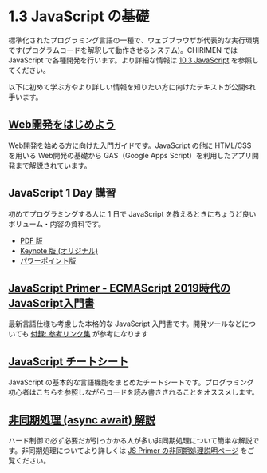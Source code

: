 # 1.3 JavaScript の基礎
標準化されたプログラミング言語の一種で、ウェブブラウザが代表的な実行環境です(プログラムコードを解釈して動作させるシステム)。CHIRIMEN では JavaScript で各種開発を行います。より詳細な情報は [10.3 JavaScript](./chapter_10-3.md) を参照してください。</br>

以下に初めて学ぶ方やより詳しい情報を知りたい方に向けたテキストが公開sれ手います。

## [Web開発をはじめよう](https://kou029w.github.io/intro-to-web-dev/index.html)
Web開発を始める方に向けた入門ガイドです。JavaScript の他に HTML/CSS を用いる Web開発の基礎から GAS（Google Apps Script）を利用したアプリ開発まで解説されています。

## JavaScript 1 Day 講習
初めてプログラミングする人に 1 日で JavaScript を教えるときにちょうど良いボリューム・内容の資料です。
- [PDF 版](https://tutorial.chirimen.org/js/1dayJavaScript.pdf)
- [Keynote 版 (オリジナル)](https://tutorial.chirimen.org/js/1dayJavaScript.key)
- [パワーポイント版](https://tutorial.chirimen.org/js/1dayJavaScript.pptx)

## [JavaScript Primer - ECMAScript 2019時代のJavaScript入門書](https://jsprimer.net/)
最新言語仕様も考慮した本格的な JavaScript 入門書です。開発ツールなどについても [付録: 参考リンク集](https://jsprimer.net/appendix/links/) が参考になります

## [JavaScript チートシート](https://jsprimer.net/cheetsheet/)
JavaScript の基本的な言語機能をまとめたチートシートです。プログラミング初心者はこちらを参照しながらコードを読み書きされることをオススメします。

## [非同期処理 (async await) 解説](https://tutorial.chirimen.org/js/async.html)
ハード制御で必ず必要だが引っかかる人が多い非同期処理について簡単な解説です。非同期処理についてより詳しくは [JS Primer の非同期処理説明ページ](https://jsprimer.net/basic/async/) をご覧ください。